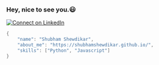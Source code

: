 ### Hey, nice to see you.:smiley:

<!--
**ShubhamShewdikar/ShubhamShewdikar** is a ✨ _special_ ✨ repository because its `README.md` (this file) appears on your GitHub profile.
-->
<!--[![trophy](https://github-profile-trophy.vercel.app/?username=ShubhamShewdikar&theme=onedark)](https://github.com/ShubhamShewdikar/github-profile-trophy)

![ShubhamShewdikar's github stats](https://github-readme-stats.vercel.app/api?username=ShubhamShewdikar&show_icons=true&count_private=true&theme=synthwave)-->

[![Connect on LinkedIn](https://img.shields.io/badge/--linkedin?label=LinkedIn&logo=LinkedIn&style=social)](https://www.linkedin.com/in/shubham-shewdikar-1b6b83152)

```java
{
    "name": "Shubham Shewdikar",
    "about_me": "https://shubhamshewdikar.github.io/",
    "skills": ["Python", "Javascript"]
}
```
